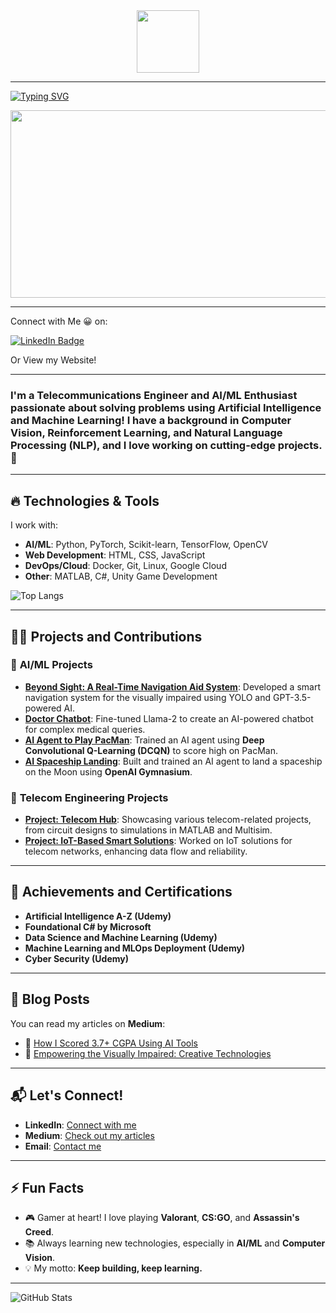 <div id="header" align="center">
  <img src="https://media.giphy.com/media/M9gbBd9nbDrOTu1Mqx/giphy.gif" width="100"/>
</div>
<img src="https://komarev.com/ghpvc/?username=umarzub&style=flat-square&color=blue" alt=""/>

---

[![Typing SVG](https://readme-typing-svg.demolab.com?font=Georgia&weight=600&size=30&pause=500&color=1AA5F7&center=true&vCenter=true&width=435&lines=Hello+There+%F0%9F%91%8B;I'm+Umar+Zubairi+%F0%9F%98%83;AI+Engineer+%F0%9F%96%A5;Data+Science+Expert+%F0%9F%93%88)](https://git.io/typing-svg)

<div align="center">
  <img src="https://media.giphy.com/media/dWesBcTLavkZuG35MI/giphy.gif" width="600" height="300"/>
</div>

---

Connect with Me 😀 on:
<div id="badges">
  <a href="[LinkedIn](https://www.linkedin.com/in/umar-zubairi/)">
    <img src="https://img.shields.io/badge/LinkedIn-blue?style=for-the-badge&logo=linkedin&logoColor=white" alt="LinkedIn Badge"/>
  </a>
</div>

Or View my Website!
<div>
  <a href="[Website](https://umarzub.github.io/)">
  </a>
</div>

---

### I'm a **Telecommunications Engineer** and **AI/ML Enthusiast** passionate about solving problems using Artificial Intelligence and Machine Learning! I have a background in **Computer Vision**, **Reinforcement Learning**, and **Natural Language Processing (NLP)**, and I love working on cutting-edge projects. 🎯

---

## 🔥 Technologies & Tools

I work with:

- **AI/ML**: Python, PyTorch, Scikit-learn, TensorFlow, OpenCV
- **Web Development**: HTML, CSS, JavaScript
- **DevOps/Cloud**: Docker, Git, Linux, Google Cloud
- **Other**: MATLAB, C#, Unity Game Development

![Top Langs](https://github-readme-stats.vercel.app/api/top-langs/?username=umarzub&layout=compact&theme=dark)

---

## 👨‍💻 Projects and Contributions

### 🧠 **AI/ML Projects**
- **[Beyond Sight: A Real-Time Navigation Aid System](https://github.com/your-username/project-link)**: Developed a smart navigation system for the visually impaired using YOLO and GPT-3.5-powered AI. 
- **[Doctor Chatbot](https://github.com/your-username/project-link)**: Fine-tuned Llama-2 to create an AI-powered chatbot for complex medical queries.
- **[AI Agent to Play PacMan](https://github.com/your-username/project-link)**: Trained an AI agent using **Deep Convolutional Q-Learning (DCQN)** to score high on PacMan.
- **[AI Spaceship Landing](https://github.com/your-username/project-link)**: Built and trained an AI agent to land a spaceship on the Moon using **OpenAI Gymnasium**.

### 📡 **Telecom Engineering Projects**
- **[Project: Telecom Hub](https://sites.google.com/view/telecomhub-uz)**: Showcasing various telecom-related projects, from circuit designs to simulations in MATLAB and Multisim.
- **[Project: IoT-Based Smart Solutions](https://github.com/your-username/project-link)**: Worked on IoT solutions for telecom networks, enhancing data flow and reliability.

---

## 🏅 Achievements and Certifications

- **Artificial Intelligence A-Z (Udemy)**
- **Foundational C# by Microsoft**
- **Data Science and Machine Learning (Udemy)**
- **Machine Learning and MLOps Deployment (Udemy)**
- **Cyber Security (Udemy)**

---

## 📝 Blog Posts

You can read my articles on **Medium**:

- 🧠 [How I Scored 3.7+ CGPA Using AI Tools](https://medium.com/your-blog-link)
- 🎯 [Empowering the Visually Impaired: Creative Technologies](https://medium.com/your-blog-link)

---

## 📬 Let's Connect!

- **LinkedIn**: [Connect with me](https://www.linkedin.com/in/your-profile)
- **Medium**: [Check out my articles](https://medium.com/@your-profile)
- **Email**: [Contact me](mailto:your-email@example.com)

---

## ⚡ Fun Facts

- 🎮 Gamer at heart! I love playing **Valorant**, **CS:GO**, and **Assassin's Creed**.
- 📚 Always learning new technologies, especially in **AI/ML** and **Computer Vision**.
- 💡 My motto: **Keep building, keep learning.**
---

![GitHub Stats](https://github-readme-stats.vercel.app/api?username=umarzub&show_icons=true&theme=github_dark)
